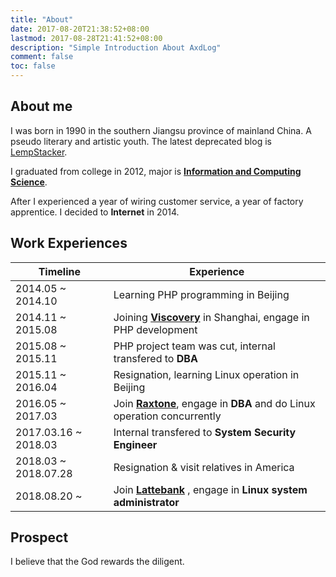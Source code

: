 ```yaml
---
title: "About"
date: 2017-08-20T21:38:52+08:00
lastmod: 2017-08-28T21:41:52+08:00
description: "Simple Introduction About AxdLog"
comment: false
toc: false
---
```


<!-- ## Current Status
I've returned to China, Shanghai at July 29, 2018. Now I'm hunting for a job about Linux Sysadmin or DevOps.

My personal online resume is hosted on GitHub  ([**Resume Preview**](https://htmlpreview.github.io/?https://github.com/MaxdSre/maxdsre.github.io/blob/resume/resume/index.html)). -->


## About me
I was born in 1990 in the southern Jiangsu province of mainland China. A pseudo literary and artistic youth. The latest deprecated blog is [LempStacker][lempstacker].

I graduated from college in 2012, major is [**Information and Computing Science**](http://slxy.xzit.edu.cn).

After I experienced a year of wiring customer service, a year of factory apprentice. I decided to **Internet** in 2014.


## Work Experiences

Timeline | Experience
---|---
2014.05 ~ 2014.10 | Learning PHP programming in Beijing
2014.11 ~ 2015.08 | Joining [**Viscovery**][viscovery] in Shanghai, engage in PHP development
2015.08 ~ 2015.11 | PHP project team was cut, internal transfered to **DBA**
2015.11 ~ 2016.04 | Resignation, learning Linux operation in Beijing
2016.05 ~ 2017.03 | Join [**Raxtone**][raxtone], engage in **DBA** and do Linux operation concurrently
2017.03.16 ~ 2018.03 | Internal transfered to **System Security Engineer**
2018.03 ~ 2018.07.28 | Resignation & visit relatives in America
2018.08.20 ~ | Join [**Lattebank**](http://www.shuhegroup.com) , engage in **Linux system administrator**


## Prospect
I believe that the God rewards the diligent.


[lempstacker]:https://lempstacker.github.io "LempStacker"
[viscovery]:https://www.viscovery.com "Viscovery"
[raxtone]:http://www.raxtone.com/ "Raxtone"

<!-- End -->
